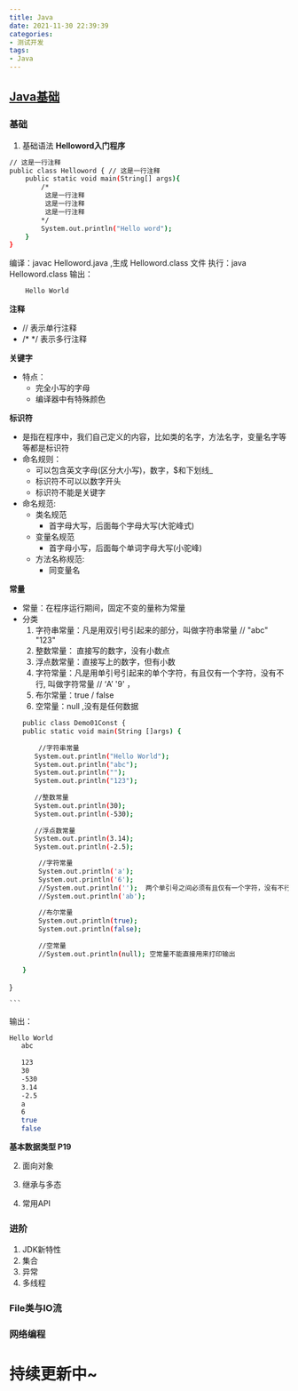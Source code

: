 ```yaml
---
title: Java
date: 2021-11-30 22:39:39
categories: 
- 测试开发
tags:
- Java
---
```



##  [Java基础 ](https://www.bilibili.com/video/BV1Lf4y1U7Cz?spm_id_from=333.999.0.0)


### 基础

1.  基础语法
**Helloword入门程序**
```sh
// 这是一行注释
public class Helloword { // 这是一行注释
    public static void main(String[] args){
		/*
		 这是一行注释
		 这是一行注释
		 这是一行注释
		*/
		System.out.println("Hello word");
	}
}
```
	
编译：javac  Helloword.java ,生成 Helloword.class 文件
执行：java Helloword.class
输出：
```sh
	Hello World
```
**注释**
 -  // 表示单行注释
 -  /*  */ 表示多行注释

**关键字**
- 特点：
	-  完全小写的字母
	-  编译器中有特殊颜色

**标识符**
- 是指在程序中，我们自己定义的内容，比如类的名字，方法名字，变量名字等等都是标识符
- 命名规则：
	- 可以包含英文字母(区分大小写)，数字，$和下划线_
	- 标识符不可以以数字开头
	-  标识符不能是关键字
- 命名规范:
	- 类名规范
		- 首字母大写，后面每个字母大写(大驼峰式)
	- 变量名规范
		- 首字母小写，后面每个单词字母大写(小驼峰)
	- 方法名称规范:
		- 同变量名
			
**常量**
-  常量：在程序运行期间，固定不变的量称为常量
-  分类
	1. 字符串常量：凡是用双引号引起来的部分，叫做字符串常量		// "abc"   "123"
	2. 整数常量： 直接写的数字，没有小数点
	3. 浮点数常量：直接写上的数字，但有小数
	4. 字符常量：凡是用单引号引起来的单个字符，有且仅有一个字符，没有不行, 叫做字符常量  // ‘A’   '9' ，
	5. 布尔常量：true / false
	6. 空常量：null ,没有是任何数据
	```sh 
	public class Demo01Const {
    public static void main(String []args) {
		
		//字符串常量
       System.out.println("Hello World");
       System.out.println("abc");
       System.out.println("");
       System.out.println("123");
	   
	   //整数常量
	   System.out.println(30);
	   System.out.println(-530);
	   
	   //浮点数常量
	   System.out.println(3.14);
	   System.out.println(-2.5);

		//字符常量
		System.out.println('a');
		System.out.println('6');
		//System.out.println('');  两个单引号之间必须有且仅有一个字符，没有不行，两个也不行
		//System.out.println('ab');
		
		//布尔常量
		System.out.println(true);
		System.out.println(false);
		
		//空常量
		//System.out.println(null); 空常量不能直接用来打印输出
	
    }
}

	```
 输出：
 ```sh
 Hello World
	abc
	
	123
	30
	-530
	3.14
	-2.5
	a
	6
	true
	false
 ```

**基本数据类型   P19**


2. 面向对象

3. 继承与多态

4. 常用API

### 进阶

1.  JDK新特性
2.  集合
3.  异常
4.  多线程

### File类与IO流

### 网络编程

# 持续更新中~
